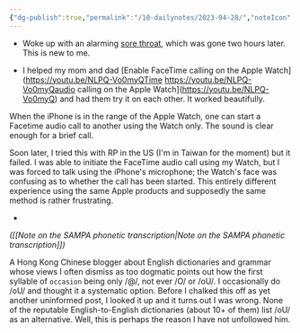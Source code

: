 ```yaml
---
{"dg-publish":true,"permalink":"/10-dailynotes/2023-04-28/","noteIcon":"2","created":"","updated":""}
---
```


- Woke up with an alarming [sore throat](https://fortune.com/well/2022/12/19/why-do-you-have-a-sore-throat-when-you-wake-up-in-the-morning-its-not-always-covid-or-flu/), which was gone two hours later. This is new to me.

- I helped my mom and dad [Enable FaceTime calling on the Apple Watch](https://youtu.be/NLPQ-Vo0myQTime https://youtu.be/NLPQ-Vo0myQaudio calling on the Apple Watch](https://youtu.be/NLPQ-Vo0myQ) and had them try it on each other. It worked beautifully.

When the iPhone is in the range of the Apple Watch, one can start a Facetime audio call to another using the Watch only. The sound is clear enough for a brief call.

Soon later, I tried this with RP in the US (I'm in Taiwan for the moment) but it failed. I was able to initiate the FaceTime audio call using my Watch, but I was forced to talk using the iPhone's microphone; the Watch's face was confusing as to whether the call has been started. This entirely different experience using the same Apple products and supposedly the same method is rather frustrating.

- 
<div class="transclusion internal-embed is-loaded"><div class="markdown-embed">




*([[Note on the SAMPA phonetic transcription\|Note on the SAMPA phonetic transcription]])*

A Hong Kong Chinese blogger about English dictionaries and grammar whose views I often dismiss as too dogmatic points out how the first syllable of `occasion` being only /@/, not ever /O/ or /oU/. I occasionally do /oU/ and thought it a systematic option. Before I chalked this off as yet another uninformed post, I looked it up and it turns out I was wrong. None of the reputable English-to-English dictionaries (about 10+ of them) list /oU/ as an alternative. Well, this is perhaps the reason I have not unfollowed him.

</div></div>
